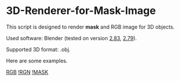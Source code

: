 # 3D-Renderer-for-Mask-Image
This script is designed to render **mask** and RGB image for 3D objects.

Used software: Blender (tested on version [2.83](https://download.blender.org/release/), [2.79](https://download.blender.org/release/)).

Supported 3D format: .obj. 

Here are some examples.

[RGB](https://github.com/XiangyuSu611/3D-Renderer-for-Mask-Image/blob/main/ADE_val_00000631.jpg)
[!RGN](https://github.com/XiangyuSu611/3D-Renderer-for-Mask-Image/blob/main/ADE_val_00000631.jpg)
[!MASK](https://github.com/XiangyuSu611/3D-Renderer-for-Mask-Image/blob/main/ADE_val_00000631.png)
